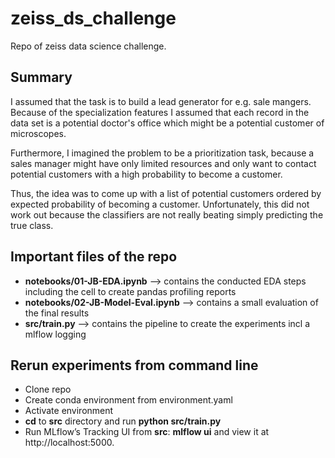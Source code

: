 # zeiss_ds_challenge
Repo of zeiss data science challenge.

## Summary
I assumed that the task is to build a lead generator for e.g. sale mangers. Because of the specialization features I assumed that each record in the data set is a potential doctor's office which might be a potential customer of microscopes.


Furthermore, I imagined the problem to be a prioritization task, because a sales manager might have only limited resources and only want to contact potential customers with a high probability to become a customer.

Thus, the idea was to come up with a list of potential customers ordered by expected probability of becoming a customer.
Unfortunately, this did not work out because the classifiers are not really beating simply predicting the true class.

## Important files of the repo
- **notebooks/01-JB-EDA.ipynb** --> contains the conducted EDA steps including the cell to create pandas profiling reports
- **notebooks/02-JB-Model-Eval.ipynb** --> contains a small evaluation of the final results
- **src/train.py** --> contains the pipeline to create the experiments incl a mlflow logging

## Rerun experiments from command line
- Clone repo
- Create conda environment from environment.yaml
- Activate environment
- **cd** to **src** directory and run **python src/train.py**
- Run MLflow’s Tracking UI from **src**: **mlflow ui** and view it at http://localhost:5000.
